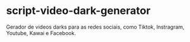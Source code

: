 # script-video-dark-generator
Gerador de videos darks para as redes sociais, como Tiktok, Instragram, Youtube, Kawai e Facebook.
